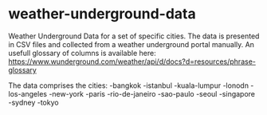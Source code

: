 # weather-underground-data
Weather Underground Data for a set of specific cities. 
The data is presented in CSV files and collected from a weather underground portal manually.
An usefull glossary of columns is available here: https://www.wunderground.com/weather/api/d/docs?d=resources/phrase-glossary

The data comprises the cities:
-bangkok
-istanbul
-kuala-lumpur
-lonodn
-los-angeles
-new-york
-paris
-rio-de-janeiro
-sao-paulo
-seoul
-singapore
-sydney
-tokyo
